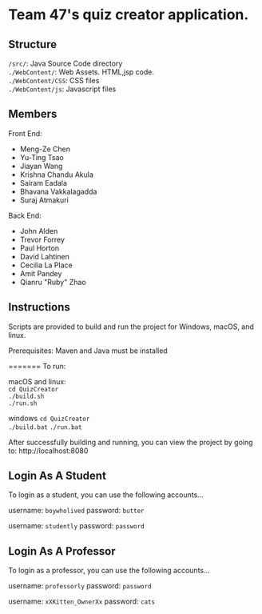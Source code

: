 # Team 47's quiz creator application.

## Structure
`/src/`: Java Source Code directory  
`./WebContent/`: Web Assets. HTML,jsp code.  
`./WebContent/CSS`: CSS files  
`./WebContent/js`: Javascript files  

## Members

Front End:
 - Meng-Ze Chen
 - Yu-Ting Tsao
 - Jiayan Wang
 - Krishna Chandu Akula
 - Sairam Eadala
 - Bhavana Vakkalagadda
 - Suraj Atmakuri

Back End:
 - John Alden
 - Trevor Forrey
 - Paul Horton
 - David Lahtinen
 - Cecilia La Place
 - Amit Pandey
 - Qianru "Ruby" Zhao

## Instructions

Scripts are provided to build and run the project for Windows, macOS, and linux.

Prerequisites:
Maven and Java must be installed

=======
To run:

macOS and linux:  
`cd QuizCreator`  
`./build.sh`  
`./run.sh`  

windows
`cd QuizCreator`  
`./build.bat`
`./run.bat`

After successfully building and running, you can view the project by going to:
http://localhost:8080

## Login As A Student
To login as a student, you can use the following accounts...

username: `boywholived`
password: `butter`

username: `studently`
password: `password`

## Login As A Professor
To login as a professor, you can use the following accounts...

username: `professorly`
password: `password`

username: `xXKitten_OwnerXx`
password: `cats`
